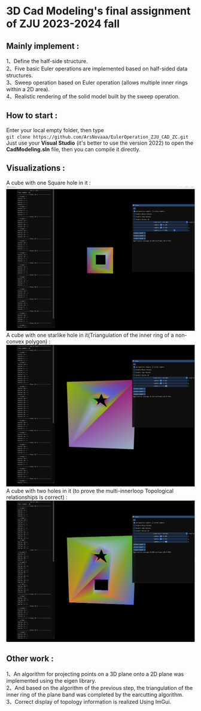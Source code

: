 # 3D Cad Modeling's final assignment of ZJU 2023-2024 fall
## Mainly implement :  
1、Define the half-side structure.  
2、Five basic Euler operations are implemented based on half-sided data structures.   
3、Sweep operation based on Euler operation (allows multiple inner rings within a 2D area).   
4、Realistic rendering of the solid model built by the sweep operation.   
## How to start :  
Enter  your local empty folder, then type  
`git clone https://github.com/ArsNovaaa/EulerOperation_ZJU_CAD_ZC.git `  
Just use your **Visual Studio** (it's better to use the version 2022) to open the **CadModeling.sln** file, then you can compile it directly.
## Visualizations :  
A cube with one Square hole in it :  
![这是图片1](/cubic.png "one hole cube")  
A cube with one starlike hole in it(Triangulation of the inner ring of a non-convex polygon) :   
![这是图片2](/star.png "one hole cube")  
A cube with two  holes in it (to prove the multi-innerloop Topological relationships is correct) :    
![这是图片3](/2holes.png "one hole cube") 
## Other work :  
1、An algorithm for projecting points on a 3D plane onto a 2D plane was implemented using the eigen library.  
2、And based on the algorithm of the previous step, the triangulation of the inner ring of the plane band was completed by the earcutting algorithm.  
3、Correct display of topology information is realized Using ImGui.  


